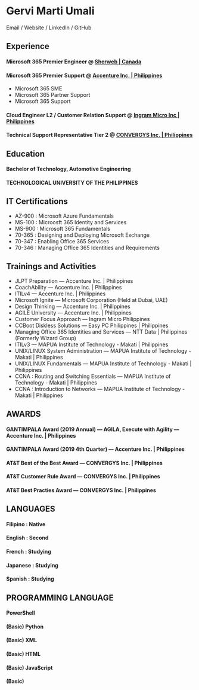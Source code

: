 

# Gervi Marti Umali
Email / Website / LinkedIn / GitHub

## Experience 

#### Microsoft 365 Premier Engineer @ [Sherweb | Canada](https://www.sherweb.com/en-eu/)

#### Microsoft 365 Premier Support @ [Accenture Inc. | Philippines](https://www.accenture.com/ph-en)
- Microsoft 365 SME 
- Microsoft 365 Partner Support
- Microsoft 365 Support

#### Cloud Engineer L2 / Customer Relation Support @ [Ingram Micro Inc | Philippines](https://corp.ingrammicro.com/)

#### Technical Support Representative Tier 2 @ [CONVERGYS Inc. | Philippines](https://www.concentrix.com/) 

## Education
#### Bachelor of Technology, Automotive Engineering
#### TECHNOLOGICAL UNIVERSITY OF THE PHILIPPINES

## IT Certifications 
- AZ-900 : Microsoft Azure Fundamentals 
- MS-100 : Microosft 365 Identity and Services
- MS-900 : Microsoft 365 Fundamentals
- 70-365 : Designing and Deploying Microsoft Exchange
- 70-347 : Enabling Office 365 Services
- 70-346 : Managing Office 365 Identities and Requirements 

## Trainings and Activities
- JLPT Preparation                             — Accenture Inc. | Philippines
- CoachAbility                                 — Accenture Inc. | Philippines
- ITILv4                                       — Accenture Inc. | Philippines
- Microsoft Ignite                             — Microsoft Corporation (Held at Dubai, UAE) 
- Design Thinking                              — Accenture Inc. | Philippines
- AGILE University                             — Accenture Inc. | Philippines
- Customer Focus Approach                      — Ingram Micro Philippines
- CCBoot Diskless Solutions                    — Easy PC Philippines | Philippines
- Managing Office 365 Identities and Services  — NTT Data | Philippines (Formerly Wizard Group)   
- ITILv3                                       — MAPUA Institute of Technology - Makati | Philippines
- UNIX/LINUX System Administration             — MAPUA Institute of Technology - Makati | Philippines
- UNIX/LINUX Fundamentals                      — MAPUA Institute of Technology - Makati | Philippines
- CCNA : Routing and Switching Essentials      — MAPUA Institute of Technology - Makati | Philippines
- CCNA : Introduction to Networks              — MAPUA Institute of Technology - Makati | Philippines

## AWARDS
#### GANTIMPALA Award (2019 Annual) — AGILA, Execute with Agility   — Accenture Inc. | Philippines
#### GANTIMPALA Award (2019 4th Quarter)                            — Accenture Inc. | Philippines 
#### AT&T Best of the Best Award                                    — CONVERGYS Inc. | Philippines
#### AT&T Customer Rule Award                                       — CONVERGYS Inc. | Philippines
#### AT&T Best Practies Award                                       — CONVERGYS Inc. | Philippines

## LANGUAGES
#### Filipino : Native
#### English  : Second
#### French   : Studying
#### Japanese : Studying
#### Spanish  : Studying

## PROGRAMMING LANGUAGE
#### PowerShell
#### (Basic) Python
#### (Basic) XML
#### (Basic) HTML
#### (Basic) JavaScript
#### (Basic) 

